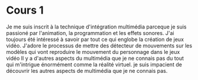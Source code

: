 # Cours 1

Je me suis inscrit à la technique d'intégration multimédia parceque je suis passioné par l'animation, la programmation et les effets sonores. 
J'ai toujours été intéressé à savoir par tout ce qui englobe la création de jeux vidéo.
J'adore le processus de mettre des détecteur de mouvements sur les modèles qui vont reproduire le mouvement du personnage dans le jeux vidéo
Il y a d'autres aspects du multimédia que je ne connais pas du tout qui m'intrigue énormément comme la réalité virtuel.
je suis impacient de découvrir les autres aspects de multimédia que je ne connais pas.
